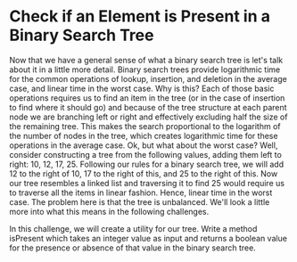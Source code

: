 # Check if an Element is Present in a Binary Search Tree
Now that we have a general sense of what a binary search tree is let's talk about it in a little more detail. Binary search trees provide logarithmic time for the common operations of lookup, insertion, and deletion in the average case, and linear time in the worst case. Why is this? Each of those basic operations requires us to find an item in the tree (or in the case of insertion to find where it should go) and because of the tree structure at each parent node we are branching left or right and effectively excluding half the size of the remaining tree. This makes the search proportional to the logarithm of the number of nodes in the tree, which creates logarithmic time for these operations in the average case. Ok, but what about the worst case? Well, consider constructing a tree from the following values, adding them left to right: 10, 12, 17, 25. Following our rules for a binary search tree, we will add 12 to the right of 10, 17 to the right of this, and 25 to the right of this. Now our tree resembles a linked list and traversing it to find 25 would require us to traverse all the items in linear fashion. Hence, linear time in the worst case. The problem here is that the tree is unbalanced. We'll look a little more into what this means in the following challenges.

In this challenge, we will create a utility for our tree. Write a method isPresent which takes an integer value as input and returns a boolean value for the presence or absence of that value in the binary search tree.

